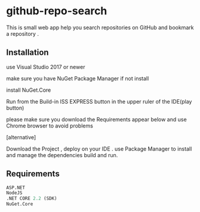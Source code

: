 # github-repo-search

This is small web app help you search repositories on GitHub and bookmark a repository .

## Installation
use Visual Studio 2017 or newer

make sure you have NuGet Package Manager if not install

install NuGet.Core 

Run from the Build-in ISS EXPRESS button in the upper ruler of the IDE(play button)

please make sure you download the Requirements appear below and use Chrome browser to avoid problems

[alternative]

Download the Project , deploy on your IDE . 
use  Package Manager to install and manage the dependencies 
build and run.


## Requirements

```python
ASP.NET
NodeJS
.NET CORE 2.2 (SDK)
NuGet.Core
```
